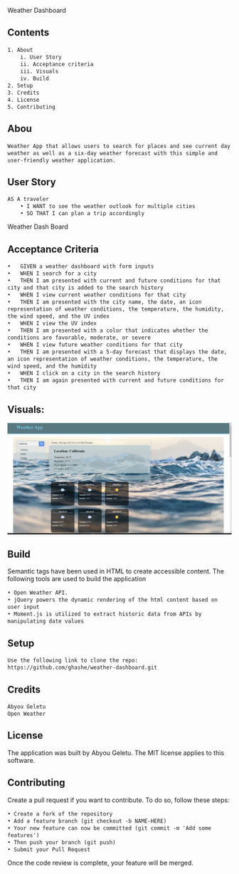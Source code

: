 Weather Dashboard

## Contents

    1. About
        i. User Story
        ii. Acceptance criteria
        iii. Visuals
        iv. Build
    2. Setup
    3. Credits
    4. License
    5. Contributing

## Abou

    Weather App that allows users to search for places and see current day weather as well as a six-day weather forecast with this simple and user-friendly weather application.

## User Story

    AS A traveler
        • I WANT to see the weather outlook for multiple cities
        • SO THAT I can plan a trip accordingly

Weather Dash Board

## Acceptance Criteria

    •   GIVEN a weather dashboard with form inputs
    •   WHEN I search for a city
    •   THEN I am presented with current and future conditions for that city and that city is added to the search history
    •   WHEN I view current weather conditions for that city
    •   THEN I am presented with the city name, the date, an icon representation of weather conditions, the temperature, the humidity, the wind speed, and the UV index
    •   WHEN I view the UV index
    •   THEN I am presented with a color that indicates whether the conditions are favorable, moderate, or severe
    •   WHEN I view future weather conditions for that city
    •   THEN I am presented with a 5-day forecast that displays the date, an icon representation of weather conditions, the temperature, the wind speed, and the humidity
    •   WHEN I click on a city in the search history
    •   THEN I am again presented with current and future conditions for that city

## Visuals:

![](assets/images/weather_app_screenshot.png)

## Build

Semantic tags have been used in HTML to create accessible content.
The following tools are used to build the application

    • Open Weather API.
    • jQuery powers the dynamic rendering of the html content based on user input
    • Moment.js is utilized to extract historic data from APIs by manipulating date values

## Setup

    Use the following link to clone the repo:
    https://github.com/ghashe/weather-dashboard.git

## Credits

    Abyou Geletu
    Open Weather

## License

The application was built by Abyou Geletu. The MIT license applies to this software.

## Contributing

Create a pull request if you want to contribute. To do so, follow these steps:

    • Create a fork of the repository
    • Add a feature branch (git checkout -b NAME-HERE)
    • Your new feature can now be committed (git commit -m 'Add some features')
    • Then push your branch (git push)
    • Submit your Pull Request

Once the code review is complete, your feature will be merged.
